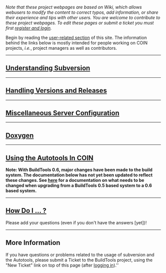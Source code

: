 
 _Note that these project webpages are based on Wiki, which allows webusers to modify the content to correct typos, add information, or share their experience and tips with other users.  You are welcome to contribute to these project webpages.  To edit these pages or submit a ticket you must first [register and login](http://www.coin-or.org/usingTrac.html)._

Begin by reading the [user-related section](./pm-detailed) of this site. The information behind the links below is mostly intended for people working on COIN projects, _i.e._, project managers as well as contributors.  

-------------------------


## [Understanding Subversion](./pm-svn)



-------------------------


## [Handling Versions and Releases](./pm-svn-releases)



-------------------------


## [Miscellaneous Server Configuration](./pm-svn-server)



-------------------------

## [Doxygen ](./pm-doxygen)



-------------------------


## [Using the Autotools In COIN](./pm-autotools)

**Note: With BuildTools 0.6, major changes have been made to the build system.
The documentation below has not yet been updated to reflect these changes.
See [here](./pm-switch) for a documentation on what needs to be changed when upgrading from a BuildTools 0.5 based system to a 0.6 based system.**



------------------------------


## [How Do I ... ?](./HowDoI)

Please add your questions (even if you don't have the answers [yet])!



------------------------------


## More Information

If you have questions or problems related to the usage of subversion and the Autotools, please submit a Ticket to the BuildTools project, using the "New Ticket" link on top of this page (after [logging in](http://www.coin-or.org/usingTrac.html)).''